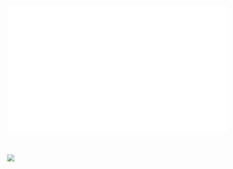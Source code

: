 <p>
  <img src="github-metrics.svg"/>
</p>

<br/>
<br/>

<a href="https://twitter.com/Miezhiko">
  <img src="https://img.shields.io/twitter/follow/Miezhiko.svg?style=social"/>
</a>
